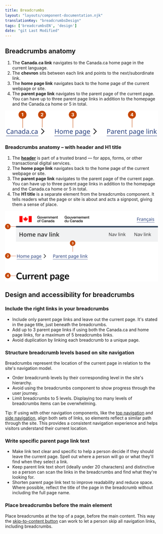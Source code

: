 ```yaml
---
title: Breadcrumbs
layout: "layouts/component-documentation.njk"
translationKey: "breadcrumbsDesign"
tags: ['breadcrumbsEN', 'design']
date: "git Last Modified"
---
```


## Breadcrumbs anatomy

<ol class="anatomy-list">
  <li>The <strong>Canada.ca link</strong> navigates to the Canada.ca home page in the current language.</li>
  <li>The <strong>chevron</strong> sits between each link and points to the next/subordinate link.</li>
  <li>The <strong>home page link</strong> navigates back to the home page of the current webpage or site.</li>
  <li>The <strong>parent page link</strong> navigates to the parent page of the current page. You can have up to three parent page links in addition to the homepage and the Canada.ca home or 5 in total.</li>
</ol>

<img class="b-sm b-default p-400" src="/images/en/components/anatomy/gcds-breadcrumbs-anatomy.svg" alt="Breadcrumbs anatomy showing three links in a row with an arrow icon between them." />

### Breadcrumbs anatomy – with header and H1 title

<ol class="anatomy-list">
  <li>The <a href="{{ links.header }}"><strong>header</strong></a> is part of a trusted brand — for apps, forms, or other transactional digital services.</li>
  <li>The <strong>home page link</strong> navigates back to the home page of the current webpage or site.</li>
  <li>The <strong>parent page link</strong> navigates to the parent page of the current page. You can have up to three parent page links in addition to the homepage and the Canada.ca home or 5 in total.</li>
  <li>The <strong>H1 title</strong> is a separate element from the breadcrumbs component. It tells readers what the page or site is about and acts a signpost, giving them a sense of place.</li>
</ol>

<img class="b-sm b-default p-400" src="/images/en/components/anatomy/gcds-breadcrumbs-anatomy-with-header.svg" alt="Breadcrumbs anatomy showing three links in a row with an arrow icon between them below the header component." />

## Design and accessibility for breadcrumbs

### Include the right links in your breadcrumbs

- Include only parent page links and leave out the current page. It's stated in the page title, just beneath the breadcrumbs.
- Add up to 3 parent page links if using both the Canada.ca and home page links, for a maximum of 5 breadcrumbs links.
- Avoid duplication by linking each breadcrumb to a unique page.

### Structure breadcrumb levels based on site navigation

Breadcrumbs represent the location of the current page in relation to the site's navigation model.

- Order breadcrumb levels by their corresponding level in the site's hierarchy.
- Avoid using the breadcrumbs component to show progress through the user journey.
- Limit breadcrumbs to 5 levels. Displaying too many levels of breadcrumbs items can be overwhelming.

Tip: If using with other navigation components, like the <a href="{{ links.topNav }}">top navigation</a> and <a href="{{ links.sideNav }}">side navigation</a>, align both sets of links, so elements reflect a similar path through the site. This provides a consistent navigation experience and helps visitors understand their current location.

### Write specific parent page link text

- Make link text clear and specific to help a person decide if they should leave the current page. Spell out where a person will go or what they'll find when they select a link.
- Keep parent link text short (ideally under 20 characters) and distinctive so a person can scan the links in the breadcrumbs and find what they're looking for.
- Shorten parent page link text to improve readability and reduce space. Where possible, reflect the title of the page in the breadcrumb without including the full page name.

### Place breadcrumbs before the main element

Place breadcrumbs at the top of a page, before the main content. This way the <a href="{{ links.button }}">skip-to-content button</a> can work to let a person skip all navigation links, including breadcrumbs.

